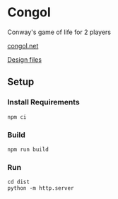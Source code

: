 # Congol

Conway's game of life for 2 players

[congol.net](http://congol.net)

[Design files](https://www.figma.com/file/2FNvlsHa7aIuhYawCjx0iH/Congol)

## Setup

### Install Requirements
```
npm ci
```

### Build
```
npm run build
```
### Run
```
cd dist
python -m http.server
```
